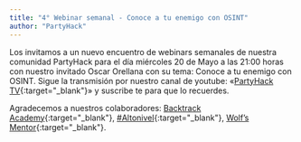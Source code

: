 ```yaml
---
title: "4° Webinar semanal - Conoce a tu enemigo con OSINT"
author: "PartyHack"
---
```



Los invitamos a un nuevo encuentro de webinars semanales de nuestra comunidad PartyHack para el día miércoles 20 de Mayo a las 21:00 horas con nuestro invitado Oscar Orellana con su tema: Conoce a tu enemigo con OSINT. Sigue la transmisión por nuestro canal de youtube: «[PartyHack TV](https://www.youtube.com/channel/UCHLBYZ7Sv3jFCiBN3AgMUSA?sub_confirmation=1){:target="_blank"}» y suscribe te para que lo recuerdes.

Agradecemos a nuestros colaboradores: [Backtrack Academy](https://www.linkedin.com/company/10327440/){:target="_blank"}, [#Altonivel](https://www.linkedin.com/feed/hashtag/?keywords=altonivel&highlightedUpdateUrns=urn%3Ali%3Aactivity%3A6675797473685987328){:target="_blank"}, [Wolf’s Mentor](https://www.linkedin.com/company/40707278/){:target="_blank"}.
